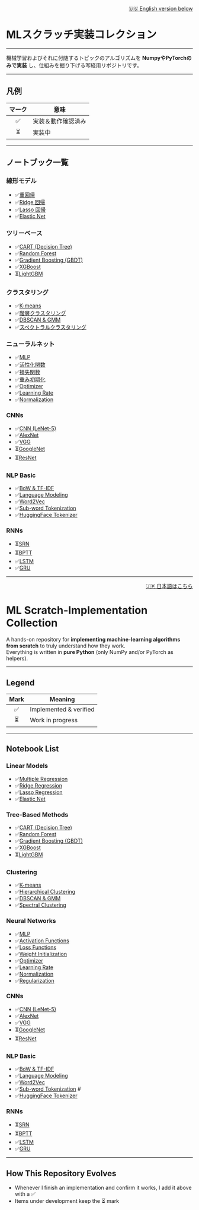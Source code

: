 <!-- ===================================================== -->
<!-- 🇯🇵 Japanese                                            -->
<!-- ===================================================== -->

<p align="right">
  <a href="#-english">🇺🇸 English version below</a>
</p>

# MLスクラッチ実装コレクション

---

機械学習およびそれに付随するトピックのアルゴリズムを **NumpyやPyTorchのみで実装** し、仕組みを掘り下げる写経用リポジトリです。 

---

## 凡例

| マーク | 意味 |
| :----: | ---- |
| ✅ | 実装＆動作確認済み |
| ⏳ | 実装中 |

---

## ノートブック一覧

### 線形モデル
- ✅[重回帰](notebooks/Linear_Regression/01_multiple_regression.ipynb)  
- ✅[Ridge 回帰](notebooks/Linear_Regression/02_ridge.ipynb)  
- ✅[Lasso 回帰](notebooks/Linear_Regression/03_lasso.ipynb)  
- ✅[Elastic Net](notebooks/Linear_Regression/04_elastic_net.ipynb)  

### ツリーベース
- ✅[CART (Decision Tree)](notebooks/Tree/01_CART.ipynb)  
- ✅[Random Forest](notebooks/Tree/02_random_forest.ipynb)  
- ✅[Gradient Boosting (GBDT)](notebooks/Tree/03_gbdt.ipynb)  
- ✅[XGBoost](notebooks/Tree/04_xgboost.ipynb)  
- ⏳[LightGBM](notebooks/Tree/05_lightgbm.ipynb)  

### クラスタリング
- ✅[K-means](notebooks/clustering/01_kmeans.ipynb)  
- ✅[階層クラスタリング](notebooks/clustering/02_hierarchical.ipynb)  
- ✅[DBSCAN & GMM](notebooks/clustering/03_dense.ipynb)  
- ✅[スペクトラルクラスタリング](notebooks/clustering/04_spectral.ipynb)

### ニューラルネット
- ✅[MLP](notebooks/DL_fundamental/01_mlp.ipynb)  
- ✅[活性化関数](notebooks/DL_fundamental/02_activation_function.ipynb)
- ✅[損失関数](notebooks/DL_fundamental/03_loss_function.ipynb)
- ✅[重み初期化](notebooks/DL_fundamental/04_weight_initialization.ipynb)
- ✅[Optimizer](notebooks/DL_fundamental/05_optimizer.ipynb)
- ✅[Learning Rate](notebooks/DL_fundamental/06_learning_rate.ipynb)
- ✅[Normalization](notebooks/DL_fundamental/07_normalization.ipynb)

### CNNs
- ✅[CNN (LeNet-5)](notebooks/CNNs/01_CNN_lenet5.ipynb)  
- ✅[AlexNet](notebooks/CNNs/02_AlexNet.ipynb)  
- ✅[VGG](notebooks/CNNs/03_VGG.ipynb)  
- ⏳[GoogleNet](notebooks/CNNs/04_GoogleNet.ipynb)  
- ⏳[ResNet](notebooks/CNNs/05_ResNet.ipynb)  

### NLP Basic
- ✅[BoW & TF-IDF](notebooks/basic_NLP/01_text_preprocessing.ipynb) 
- ✅[Language Modeling](notebooks/basic_NLP/02_language_modeling.ipynb) 
- ✅[Word2Vec](notebooks/basic_NLP/03_word_embeddings.ipynb) 
- ✅[Sub-word Tokenization](notebooks/basic_NLP/04_subword_tokenization.ipynb) 
- ✅[HuggingFace Tokenizer](notebooks/basic_NLP/05_huggingface_tokenizer.ipynb) 


### RNNs
- ⏳[SRN](notebooks/RNNs/01_SRN.ipynb)  
- ⏳[BPTT](notebooks/RNNs/02_BPTT.ipynb)  
- ✅[LSTM](notebooks/RNNs/03_LSTM.ipynb)  
- ✅[GRU](notebooks/RNNs/04_GRU.ipynb)  

---

<!-- ===================================================== -->
<!-- 🇺🇸 English                                            -->
<!-- ===================================================== -->

<a id="-english"></a>
<p align="right">
  <a href="#mlスクラッチ実装コレクション">🇯🇵 日本語はこちら</a>
</p>

# ML Scratch-Implementation Collection

A hands-on repository for **implementing machine-learning algorithms from scratch** to truly understand how they work.  
Everything is written in **pure Python** (only NumPy and/or PyTorch as helpers).

---

## Legend

| Mark | Meaning |
| :--: | ------- |
| ✅ | Implemented & verified |
| ⏳ | Work in progress |

---

## Notebook List

### Linear Models
- ✅[Multiple Regression](notebooks/Linear_Regression/01_multiple_regression.ipynb)  
- ✅[Ridge Regression](notebooks/Linear_Regression/02_ridge.ipynb)  
- ✅[Lasso Regression](notebooks/Linear_Regression/03_lasso.ipynb)  
- ✅[Elastic Net](notebooks/Linear_Regression/04_elastic_net.ipynb)  

### Tree-Based Methods
- ✅[CART (Decision Tree)](notebooks/Tree/01_CART.ipynb)  
- ✅[Random Forest](notebooks/Tree/02_random_forest.ipynb)  
- ✅[Gradient Boosting (GBDT)](notebooks/Tree/03_gbdt.ipynb)  
- ✅[XGBoost](notebooks/Tree/04_xgboost.ipynb)  
- ⏳[LightGBM](notebooks/Tree/05_lightgbm.ipynb)  

### Clustering
- ✅[K-means](notebooks/clustering/01_kmeans.ipynb)  
- ✅[Hierarchical Clustering](notebooks/clustering/02_hierarchical.ipynb)  
- ✅[DBSCAN & GMM](notebooks/clustering/03_dense.ipynb)  
- ✅[Spectral Clustering](notebooks/clustering/04_spectral.ipynb)

### Neural Networks
- ✅[MLP](notebooks/DL_fundamental/01_mlp.ipynb)  
- ✅[Activation Functions](notebooks/DL_fundamental/02_activation_function.ipynb)
- ✅[Loss Functions](notebooks/DL_fundamental/03_loss_function.ipynb)
- ✅[Weight Initialization](notebooks/DL_fundamental/04_weight_initialization.ipynb)
- ✅[Optimizer](notebooks/DL_fundamental/05_optimizer.ipynb)
- ✅[Learning Rate](notebooks/DL_fundamental/06_learning_rate.ipynb)
- ✅[Normalization](notebooks/DL_fundamental/07_normalization.ipynb)
- ✅[Regularization](notebooks/DL_fundamental/08_other_techniques.ipynb)

### CNNs
- ✅[CNN (LeNet-5)](notebooks/CNNs/01_CNN_lenet5.ipynb)  
- ✅[AlexNet](notebooks/CNNs/02_AlexNet.ipynb)  
- ✅[VGG](notebooks/CNNs/03_VGG.ipynb)  
- ⏳[GoogleNet](notebooks/CNNs/04_GoogleNet.ipynb)  
- ⏳[ResNet](notebooks/CNNs/05_ResNet.ipynb)  

### NLP Basic
- ✅[BoW & TF-IDF](notebooks/basic_NLP/01_text_preprocessing.ipynb) 
- ✅[Language Modeling](notebooks/basic_NLP/02_language_modeling.ipynb) 
- ✅[Word2Vec](notebooks/basic_NLP/03_word_embeddings.ipynb) 
- ✅[Sub-word Tokenization](notebooks/basic_NLP/04_subword_tokenization.ipynb) #
- ✅[HuggingFace Tokenizer](notebooks/basic_NLP/05_huggingface_tokenizer.ipynb) 

### RNNs
- ⏳[SRN](notebooks/RNNs/01_SRN.ipynb)  
- ⏳[BPTT](notebooks/RNNs/02_BPTT.ipynb)  
- ✅[LSTM](notebooks/RNNs/03_LSTM.ipynb)  
- ✅[GRU](notebooks/RNNs/04_GRU.ipynb)



---

## How This Repository Evolves

- Whenever I finish an implementation and confirm it works, I add it above with a ✅  
- Items under development keep the ⏳ mark  
